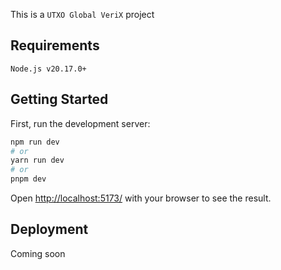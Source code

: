 This is a `UTXO Global VeriX` project
## Requirements

```
Node.js v20.17.0+
```

## Getting Started

First, run the development server:

```bash
npm run dev
# or
yarn run dev
# or
pnpm dev
```

Open [http://localhost:5173/](http://localhost:5173/) with your browser to see the result.

## Deployment

Coming soon
